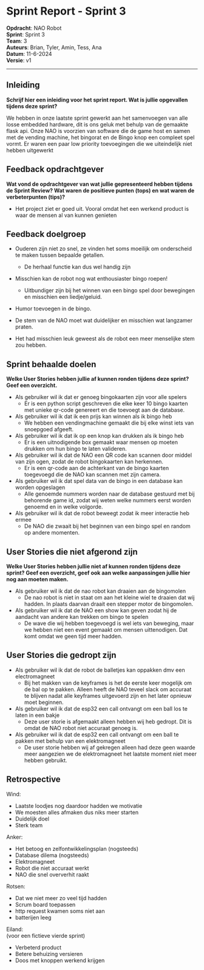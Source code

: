 # Sprint Report - Sprint 3

**Opdracht**: NAO Robot  
**Sprint**: Sprint 3  
**Team**: 3  
**Auteurs**:  Brian, Tyler, Amin, Tess, Ana  
**Datum**:  11-6-2024  
**Versie**: v1

---

## Inleiding

**Schrijf hier een inleiding voor het sprint report. Wat is jullie opgevallen tijdens deze sprint?**

We hebben in onze laatste sprint gewerkt aan het samenvoegen van alle losse embedded hardware, dit is ons geluk met behulp van de gemaakte flask api. Onze NAO is voorzien van software die de game host en samen met de vending machine, het bingorat en de Bingo knop een compleet spel vormt. Er waren een paar low priority toevoegingen die we uiteindelijk niet hebben uitgewerkt

## Feedback opdrachtgever

**Wat vond de opdrachtgever van wat jullie gepresenteerd hebben tijdens de Sprint Review? Wat waren de positieve punten (tops) en wat waren de verbeterpunten (tips)?**

- Het project ziet er goed uit. Vooral omdat het een werkend product is waar de mensen al van kunnen genieten

## Feedback doelgroep

- Ouderen zijn niet zo snel, ze vinden het soms moeilijk om onderscheid te maken tussen bepaalde getallen. 
    - De herhaal functie kan dus wel handig zijn

- Misschien kan de robot nog wat enthousiaster bingo roepen! 
    - Uitbundiger zijn bij het winnen van een bingo spel door bewegingen en misschien een liedje/geluid.

- Humor toevoegen in de bingo.

- De stem van de NAO moet wat duidelijker en misschien wat langzamer praten.

- Het had misschien leuk geweest als de robot een meer menselijke stem zou hebben.

## Sprint behaalde doelen

**Welke User Stories hebben jullie af kunnen ronden tijdens deze sprint? Geef een overzicht.**

- Als gebruiker wil ik dat er genoeg bingokaarten zijn voor alle spelers
    - Er is een python script geschreven die elke keer 10 bingo kaarten met unieke qr-code genereert en die toevoegt aan de database.
- Als gebruiker wil ik dat ik een prijs kan winnen als ik bingo heb
    - We hebben een vendingmachine gemaakt die bij elke winst iets van snoepgoed afgeeft.
- Als gebruiker wil ik dat ik op een knop kan drukken als ik bingo heb
    - Er is een uitnodigende box gemaakt waar mensen op moeten drukken om hun bingo te laten valideren.
- Als gebruiker wil ik dat de NAO een QR code kan scannen door middel van zijn ogen, zodat de robot bingokaarten kan herkennen.
    - Er is een qr-code aan de achterkant van de bingo kaarten toegevoegd die de NAO kan scannen met zijn camera.
- Als gebruiker wil ik dat spel data van de bingo in een database kan worden opgeslagen
    - Alle genoemde nummers worden naar de database gestuurd met bij behorende game id, zodat wij weten welke nummers eerst worden genoemd en in welke volgorde.
- Als gebruiker wil ik dat de robot beweegt zodat ik meer interactie heb ermee
    - De NAO die zwaait bij het beginnen van een bingo spel en random op andere momenten.

## User Stories die niet afgerond zijn

**Welke User Stories hebben jullie niet af kunnen ronden tijdens deze sprint? Geef een overzicht, geef ook aan welke aanpassingen jullie hier nog aan moeten maken.**

- Als gebruiker wil ik dat de nao robot kan draaien aan de bingomolen
    - De nao robot is niet in staat om aan het kleine wiel te draaien dat wij hadden. In plaats daarvan draait een stepper motor de bingomolen.
- Als gebruiker wil ik dat de NAO een show kan geven zodat hij de aandacht van andere kan trekken om bingo te spelen
    - De wave die wij hebben toegevoegd is wel iets van beweging, maar we hebben niet een event gemaakt om mensen uittenodigen. Dat komt omdat we geen tijd meer hadden.

## User Stories die gedropt zijn

- Als gebruiker wil ik dat de robot de balletjes kan oppakken dmv een electromagneet
    - Bij het makken van de keyframes is het de eerste keer mogelijk om de bal op te pakken. Alleen heeft de NAO teveel slack om accuraat te blijven nadat alle keyframes uitgevoerd zijn en het later opnieuw moet beginnen.
- Als gebruiker wil ik dat de esp32 een call ontvangt om een ball los te laten in een bakje
    - Deze user storie is afgemaakt alleen hebben wij heb gedropt. Dit is omdat de NAO robot niet accuraat genoeg is.
- Als gebruiker wil ik dat de esp32 een call ontvangt om een ball te pakken met behulp van een elektromagneet
    - De user storie hebben wij af gekregen alleen had deze geen waarde meer aangezien we de elektromagneet het laatste moment niet meer hebben gebruikt.

## Retrospective


Wind:
- Laatste loodjes nog daardoor hadden we motivatie
- We moesten alles afmaken dus niks meer starten
- Duidelijk doel
- Sterk team

Anker:
- Het betoog en zelfontwikkelingsplan (nogsteeds)
- Database dilema (nogsteeds)
- Elektromagneet
- Robot die niet accuraat werkt
- NAO die snel oververhit raakt

Rotsen:
- Dat we niet meer zo veel tijd hadden
- Scrum board toepassen
- http request kwamen soms niet aan
- batterijen leeg

Eiland:  
(voor een fictieve vierde sprint)
- Verbeterd product
- Betere behuizing versieren
- Doos met knoppen werkend krijgen